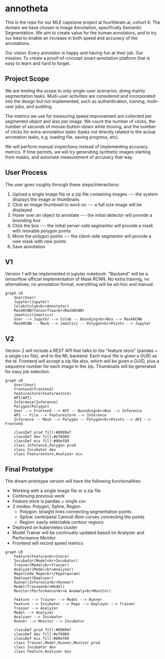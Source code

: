 # annotheta



This is the repo for our MLE capstone project at fourthbrain.ai, cohort 6. The domain we have chosen is Image Annotation, specifically Semantic Segmentation. We aim to create value for the human annotators, and to try our best to enable an increase in both speed and accuracy of the annotations.

Our vision: Every annotator is happy and having fun at their job. Our mission: To create a proof-of-concept smart annotation platform that is easy to learn and hard to forget.



## Project Scope

We are limiting the scope to only single-user scenarios, doing mainly segmentation tasks. Multi-user activities are considered and incorporated into the design but not implemented, such as authentication, training, multi-user jobs, and auditing.

The metrics we use for measuring speed improvement are collected per segmented object and also per image. We count the number of clicks, the number of seconds of mouse-button-down while moving, and the number of clicks for extra-annotation tasks (tasks not directly related to the actual annotation tasks, e.g. loading file, saving progress, etc).

We will perform manual inspections instead of implementing accuracy metrics. If time permits, we will try generating synthetic images starting from masks, and automate measurement of accuracy that way.



## User Process

The user goes roughly through these steps/interactions:

1. Upload a single image file or a zip file containing images --- the system displays the image or thumbnails
2. Click an image thumbnail to work on --- a full size image will be displayed
3. Hover over an object to annotate --- the initial detector will provide a bounding box
4. Click the box --- the initial server-side segmentor will provide a mask with movable polygon points
5. Move the polygon points --- the client-side segmentor will provide a new mask with new points
6. Save annotation



## V1

Version 1 will be implemented in jupyter notebook. "Backend" will be a tensorflow official implementation of Mask RCNN. No extra training, no alternatives, no annotation format, everything will be ad-hoc and manual.

```mermaid
graph LR
	User(User)
	Jupyter(Jupyter)
	Colab(Colab<br>Annotator)
	MaskRCNN(Tensorflow<br>MaskRCNN)
	imantics(imantics)
	User --> Jupyter --> Colab -- Bounding<br>Box --> MaskRCNN
	MaskRCNN -- Mask --> imantics -- Polygon<br>Points --> Jupyter
```



## V2

Version 2 will include a REST API that talks to the "feature store" (pandas + a single csv file), and to the ML backend. Each input file is given a GUID as the id. Frontend will accept a zip file also, which will be given a GUID, plus a sequence number for each image in the zip. Thumbnails will be generated for easy job selection.

```mermaid
graph LR
	User(User)
	Frontend(Frontend)
	Featurestore(Featurestore)
	API(API)
	Inference(Inference)
	Polygon(Polygon)
	User --> Frontend --> API -- Bounding<br>Box --> Inference
	API -- File --> Featurestore --> Inference
	Inference -- Mask --> Polygon -- Polygon<br>Points --> API --> Frontend

	classDef prod fill:#8989ef
	classDef dev fill:#ef8989
	classDef mix fill:#89ef89
	class Inference,Polygon prod
	class Incubator dev
	class Featurestore,Analyzer mix
```



## Final Prototype

The dream prototype version will have the following functionalities:

- Working with a single image file or a zip file
- Continuing previous work
- Feature store is pandas + single csv
- 3 modes: Polygon, Spline, Region
  - Polygon: straight lines connecting segmentation points
  - Spline: centripetal Catmull-Rom curves connecting the points
  - Region: easily selectable contour regions
- Deployed on kubernetes cluster
- Model Trainer will be continually updated based on Analyzer and Performance Monitor
- Frontend will record speed metrics



```mermaid
graph LR
	Feature(Feature<br>Store)
	Incubator(Model<br>Incubator)
	Trainer(Model<br>Trainer)
	Analyzer(Model<br>Analyzer)
	Repo(Code Repo<br>/Hyperparam)
	Deployer(Deployer)
	Runner(Inference<br>Runner)
	Model(Trained<br>Model)
	Monitor(Performance<br>& Anomaly<br>Monitor)

	Feature --> Trainer --> Model --> Runner
	Feature --> Incubator --> Repo --> Deployer --> Trainer
	Trainer --> Analyzer
	Model --> Analyzer
	Analyzer --> Incubator
	Runner --> Monitor --> Incubator

	classDef prod fill:#8989ef
	classDef dev fill:#ef8989
	classDef mix fill:#89ef89
	class Trainer,Model,Runner,Monitor prod
	class Incubator dev
	class Feature,Analyzer mix
```

